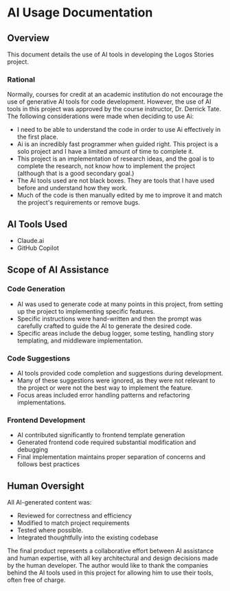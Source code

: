 # AI Usage Documentation

## Overview
This document details the use of AI tools in developing the Logos Stories project.

### Rational
Normally, courses for credit at an academic institution do not encourage the use of generative AI tools for code development.
However, the use of AI tools in this project was approved by the course instructor, Dr. Derrick Tate.
The following considerations were made when deciding to use Ai:
- I need to be able to understand the code in order to use Ai effectively in the first place.
- Ai is an incredibly fast programmer when guided right. This project is a solo project and I have a limited amount of time to complete it.
- This project is an implementation of research ideas, and the goal is to complete the research, not know how to implement the project (although that is a good secondary goal.)
- The Ai tools used are not black boxes. They are tools that I have used before and understand how they work.
- Much of the code is then manually edited by me to improve it and match the project's requirements or remove bugs.

## AI Tools Used
- Claude.ai
- GitHub Copilot

## Scope of AI Assistance

### Code Generation
- AI was used to generate code at many points in this project, from setting up the project to implementing specific features.
- Specific instructions were hand-written and then the prompt was carefully crafted to guide the AI to generate the desired code.
- Specific areas include the debug logger, some testing, handling story templating, and middleware implementation.

### Code Suggestions
- AI tools provided code completion and suggestions during development.
- Many of these suggestions were ignored, as they were not relevant to the project or were not the best way to implement the feature.
- Focus areas included error handling patterns and refactoring implementations.

### Frontend Development
- AI contributed significantly to frontend template generation
- Generated frontend code required substantial modification and debugging
- Final implementation maintains proper separation of concerns and follows best practices

## Human Oversight
All AI-generated content was:
- Reviewed for correctness and efficiency
- Modified to match project requirements
- Tested where possible.
- Integrated thoughtfully into the existing codebase

The final product represents a collaborative effort between AI assistance and human expertise, with all key architectural and design decisions made by the human developer.
The author would like to thank the companies behind the AI tools used in this project for allowing him to use their tools, often free of charge.
